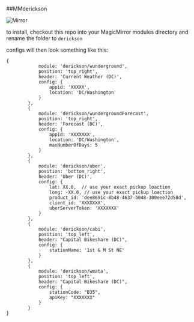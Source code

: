 ##MMderickson

![Mirror](https://raw.githubusercontent.com/derickson/MMderickson/master/mirror.jpg)

to install, checkout this repo into your MagicMirror modules directory and rename the folder to ```derickson```

configs will then look something like this:
```
{
			module: 'derickson/wunderground',
			position: 'top_right',
			header: 'Current Weather (DC)',
			config: {
				appid: 'XXXXX',
				location: 'DC/Washington'
			}
		},
		{
			module: 'derickson/wundergroundForecast',
			position: 'top_right',
			header: 'Forecast (DC)',
			config: {
				appid: 'XXXXXXX',
				location: 'DC/Washington',
				maxNumberOfDays: 5
			}
		},
		{
			module: 'derickson/uber',
			position: 'bottom_right',
			header: 'Uber (DC)',
			config: {
				lat: XX.0,  // use your exact pickup loaction
				long: -XX.0, // use your exact pickup loaction
				product_id: 'dee8691c-8b48-4637-b048-300eee72d58d',
				client_id: 'XXXXXXX',
				uberServerToken: 'XXXXXXX'
			}
		},
		{
		   	module: 'derickson/cabi',
		   	position: 'top_left',
		   	header: "Capital Bikeshare (DC)",
		   	config: {
		   		stationName: '1st & M St NE'
		   	}
	    },
	    {
		   	module: 'derickson/wmata',
		   	position: 'top_left',
		   	header: "Capital Bikeshare (DC)",
		   	config: {
		   		stationCode: "B35",
		   		apiKey: "XXXXXXX"
		   	}
	    }
}
```